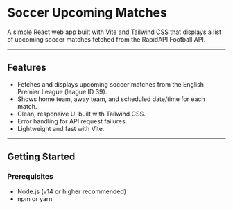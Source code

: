 # Soccer Upcoming Matches

A simple React web app built with Vite and Tailwind CSS that displays a list of upcoming soccer matches fetched from the RapidAPI Football API.

---

## Features

- Fetches and displays upcoming soccer matches from the English Premier League (league ID 39).
- Shows home team, away team, and scheduled date/time for each match.
- Clean, responsive UI built with Tailwind CSS.
- Error handling for API request failures.
- Lightweight and fast with Vite.

---

## Getting Started

### Prerequisites

- Node.js (v14 or higher recommended)
- npm or yarn

